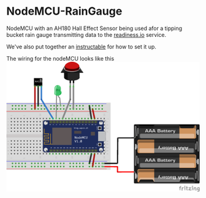 # NodeMCU-RainGauge

NodeMCU with an AH180 Hall Effect Sensor being used afor a tipping bucket rain gauge transmitting data to the [readiness.io](https://readiness.io/) service.

We've also put together an [instructable](instructablenotpublishedyet) for how to set it up.

The wiring for the nodeMCU looks like this
![Image or Wiring Diagram](https://github.com/UNSWmir/NodeMCU-RainGauge/blob/master/RainGauge_bb.png)
